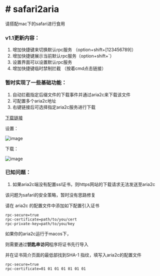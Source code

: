 # # safari2aria

请搭配mac下的safari进行食用
### v1.1更新内容：
1. 增加快捷键来切换默认rpc服务 （option+shift+[123456789]）
2. 增加快捷键展示当前默认rpc服务（option+shift+`）
3. 设置界面可以设置默认rpc服务
4. 增加快捷键临时禁制拦截 （按着cmd点击链接）

### 暂时实现了一些基础功能：
1. 自动拦截指定后缀文件的下载事件并通过aria2c来下载该文件
2. 可配置多个aria2c地址
3. 右键链接后可选择指定aria2c服务进行下载

[下载链接](https://github.com/miniers/safari2aria/releases)

设置：

![image](https://user-images.githubusercontent.com/2039910/27039832-bee11dc0-4fc1-11e7-9ab3-46264992baa6.png)

下载：

![image](https://user-images.githubusercontent.com/2039910/27039821-b4518ce6-4fc1-11e7-8dc2-a9b9c1621ae0.png)


### 已知问题：
1. 如果aria2c端没有配置ssl证书，则https网站的下载请求无法发送至aria2c

该问题为safari的安全策略，暂时没有思路修复

请在 aria2c 的配置文件中添加如下配置引入证书
```
rpc-secure=true
rpc-certificate=path/to/you/cert
rpc-private-key=path/to/you/key
```

如果你的aria2c运行于macos下，

则需要通过**钥匙串访问**程序将证书先行导入

并在证书简介页面的最低部找到SHA-1 指纹，填写入aria2c的配置文件
```
rpc-secure=true
rpc-certificate=01 01 01 01 01 01 01
```

